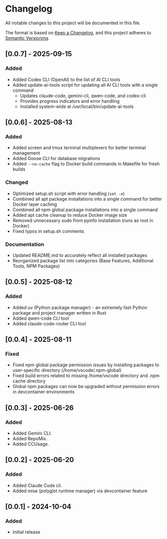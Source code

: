 # Changelog

All notable changes to this project will be documented in this file.

The format is based on [Keep a Changelog](https://keepachangelog.com/en/1.0.0/),
and this project adheres to [Semantic Versioning](https://semver.org/spec/v2.0.0.html).

## [0.0.7] - 2025-09-15

### Added

- Added Codex CLI (OpenAI) to the list of AI CLI tools
- Added update-ai-tools script for updating all AI CLI tools with a single command
  - Updates claude-code, gemini-cli, qwen-code, and codex-cli
  - Provides progress indicators and error handling
  - Installed system-wide at /usr/local/bin/update-ai-tools

## [0.0.6] - 2025-08-13

### Added

- Added screen and tmux terminal multiplexers for better terminal management
- Added Goose CLI for database migrations
- Added `--no-cache` flag to Docker build commands in Makefile for fresh builds

### Changed

- Optimized setup.sh script with error handling (`set -e`)
- Combined all apt package installations into a single command for better Docker layer caching
- Combined all npm global package installations into a single command
- Added apt cache cleanup to reduce Docker image size
- Removed unnecessary sudo from pyinfo installation (runs as root in Docker)
- Fixed typos in setup.sh comments

### Documentation

- Updated README.md to accurately reflect all installed packages
- Reorganized package list into categories (Base Features, Additional Tools, NPM Packages)

## [0.0.5] - 2025-08-12

### Added

- Added uv (Python package manager) - an extremely fast Python package and project manager written in Rust
- Added qwen-code CLI tool
- Added claude-code-router CLI tool

## [0.0.4] - 2025-08-11

### Fixed

- Fixed npm global package permission issues by installing packages to user-specific directory (/home/vscode/.npm-global)
- Fixed build errors related to missing /home/vscode directory and .npm cache directory
- Global npm packages can now be upgraded without permission errors in devcontainer environments

## [0.0.3] - 2025-06-26

### Added

- Added Gemini CLI.
- Added RepoMix.
- Added CCUsage.

## [0.0.2] - 2025-06-20

### Added

- Added Claude Code cli.
- Added mise (polyglot runtime manager) via devcontainer feature

## [0.0.1] - 2024-10-04

### Added

- Initial release